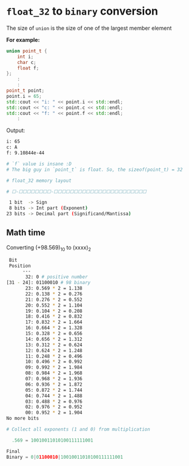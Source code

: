# `float_32` to `binary` conversion

The size of `union` is the size of one of the largest member element

**For example:**

```cpp
union point_t {
    int i;
    char c;
    float f;
};
    :
    :
point_t point;
point.i = 65;
std::cout << "i: " << point.i << std::endl;
std::cout << "c: " << point.c << std::endl;
std::cout << "f: " << point.f << std::endl;
    :
```

Output:

``` bash
i: 65
c: A
f: 9.10844e-44

# `f` value is insane :D
# The big guy in `point_t` is float. So, the sizeof(point_t) = 32
```

```bash
# float_32 memory layout

# ☐-☐☐☐☐☐☐☐☐-☐☐☐☐☐☐☐☐☐☐☐☐☐☐☐☐☐☐☐☐☐☐☐

 1 bit  -> Sign
 8 bits -> Int part (Exponent)
23 bits -> Decimal part (Significand/Mantissa)
```

## Math time

Converting (+98.569)<sub>10</sub> to (xxxx)<sub>2</sub>

```bash
 Bit
 Position
      ---
       32: 0 # positive number
[31 - 24]: 01100010 # 98 binary
       23: 0.569 * 2 = 1.138
       22: 0.138 * 2 = 0.276
       21: 0.276 * 2 = 0.552
       20: 0.552 * 2 = 1.104
       19: 0.104 * 2 = 0.208
       18: 0.416 * 2 = 0.832
       17: 0.832 * 2 = 1.664
       16: 0.664 * 2 = 1.328
       15: 0.328 * 2 = 0.656
       14: 0.656 * 2 = 1.312
       13: 0.312 * 2 = 0.624
       12: 0.624 * 2 = 1.248
       11: 0.248 * 2 = 0.496
       10: 0.496 * 2 = 0.992
       09: 0.992 * 2 = 1.984
       08: 0.984 * 2 = 1.968
       07: 0.968 * 2 = 1.936
       06: 0.936 * 2 = 1.872
       05: 0.872 * 2 = 1.744
       04: 0.744 * 2 = 1.488
       03: 0.488 * 2 = 0.976
       02: 0.976 * 2 = 0.952
       00: 0.952 * 2 = 1.904
No more bits

```

```py
# Collect all exponents (1 and 0) from multiplication

  .569 = 10010011010100111111001

Final
Binary = 0|01100010|10010011010100111111001
```
